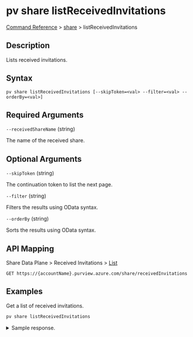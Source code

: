 # pv share listReceivedInvitations

[Command Reference](../../../README.md#command-reference) > [share](./main.md) >  listReceivedInvitations

## Description

Lists received invitations.

## Syntax

```
pv share listReceivedInvitations [--skipToken=<val> --filter=<val> --orderBy=<val>]
```

## Required Arguments

`--receivedShareName` (string)

The name of the received share.

## Optional Arguments

`--skipToken` (string)

The continuation token to list the next page.

`--filter` (string)

Filters the results using OData syntax.

`--orderBy` (string)

Sorts the results using OData syntax.

## API Mapping

Share Data Plane > Received Invitations > [List](https://docs.microsoft.com/en-us/rest/api/purview/sharedataplane/received-invitations/list)
```
GET https://{accountName}.purview.azure.com/share/receivedInvitations
```

## Examples

Get a list of received invitations.

```powershell
pv share listReceivedInvitations
```


<details><summary>Sample response.</summary>
<p>

```json
{
   "value":[
      {
         "id":"/receivedInvitations/0acdde01-bdbd-49e1-b3d8-275d62b9b9bc",
         "invitationKind":"User",
         "name":"0acdde01-bdbd-49e1-b3d8-275d62b9b9bc",
         "properties":{
            "description":"This is a description.",
            "invitationStatus":"Pending",
            "location":"northeurope",
            "receiverEmail":"tarifat@microsoft.com",
            "receiverName":null,
            "receiverTenantName":null,
            "senderEmail":"tarifat@microsoft.com",
            "senderName":"Taygan Rifat",
            "senderTenantName":"Microsoft",
            "sentAt":"2022-09-02T13:38:29.3185176Z",
            "sentShareName":"NewShare",
            "shareKind":"InPlace",
            "targetEmail":"tarifat@microsoft.com"
         },
         "type":"receivedInvitations"
      }
   ]
}
```
</p>
</details>
